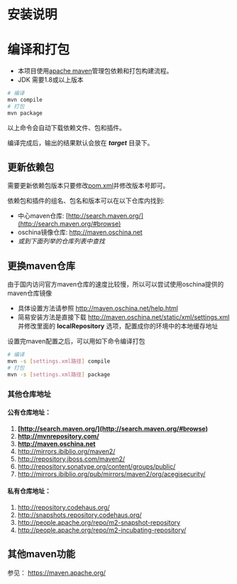 安装说明
==========

编译和打包
======

+ 本项目使用[apache maven](https://maven.apache.org/)管理包依赖和打包构建流程。
+ JDK 需要1.8或以上版本

```bash
# 编译
mvn compile
# 打包
mvn package
```

以上命令会自动下载依赖文件、包和插件。

编译完成后，输出的结果默认会放在 ***target*** 目录下。

更新依赖包
------

需要更新依赖包版本只要修改[pom.xml](pom.xml)并修改版本号即可。

依赖包和插件的组名、包名和版本可以在以下仓库内找到:

+ 中心maven仓库: [http://search.maven.org/](http://search.maven.org/#browse)
+ oschina镜像仓库: http://maven.oschina.net
+ *或到下面列举的仓库列表中查找*

更换maven仓库
------
由于国内访问官方maven仓库的速度比较慢，所以可以尝试使用oschina提供的maven仓库镜像

+ 具体设置方法请参照 http://maven.oschina.net/help.html
+ 简易安装方法是直接下载 http://maven.oschina.net/static/xml/settings.xml 并修改里面的 **localRepository** 选项，配置成你的环境中的本地缓存地址

设置完maven配置之后，可以用如下命令编译打包

```bash
# 编译
mvn -s [settings.xml路径] compile
# 打包
mvn -s [settings.xml路径] package
```

### 其他仓库地址
#### 公有仓库地址：
1. **[http://search.maven.org/](http://search.maven.org/#browse)**
2. **http://mvnrepository.com/**
3. **http://maven.oschina.net**
5. http://mirrors.ibiblio.org/maven2/
6. http://repository.jboss.com/maven2/
7. http://repository.sonatype.org/content/groups/public/
8. http://mirrors.ibiblio.org/pub/mirrors/maven2/org/acegisecurity/

#### 私有仓库地址：
1. http://repository.codehaus.org/
2. http://snapshots.repository.codehaus.org/
3. http://people.apache.org/repo/m2-snapshot-repository
4. http://people.apache.org/repo/m2-incubating-repository/

其他maven功能
------
参见： https://maven.apache.org/
